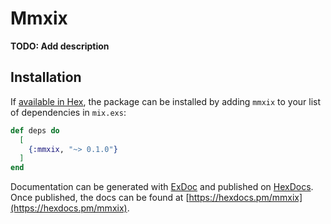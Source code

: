 # Mmxix

**TODO: Add description**

## Installation

If [available in Hex](https://hex.pm/docs/publish), the package can be installed
by adding `mmxix` to your list of dependencies in `mix.exs`:

```elixir
def deps do
  [
    {:mmxix, "~> 0.1.0"}
  ]
end
```

Documentation can be generated with [ExDoc](https://github.com/elixir-lang/ex_doc)
and published on [HexDocs](https://hexdocs.pm). Once published, the docs can
be found at [https://hexdocs.pm/mmxix](https://hexdocs.pm/mmxix).

